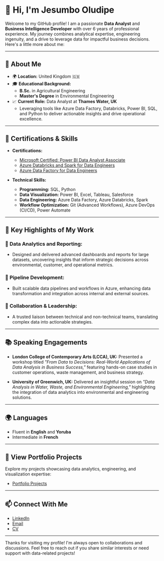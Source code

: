# 👋 Hi, I'm Jesumbo Oludipe

Welcome to my GitHub profile! I am a passionate **Data Analyst** and **Business Intelligence Developer** with over 6 years of professional experience. My journey combines analytical expertise, engineering ingenuity, and a drive to leverage data for impactful business decisions. Here's a little more about me:

---

## 🌟 **About Me**

- 🌍 **Location:** United Kingdom 🇬🇧
- 🎓 **Educational Background:**
  - **B.Sc.** in Agricultural Engineering  
  - **Master's Degree** in Environmental Engineering  
- 📈 **Current Role:** Data Analyst at **Thames Water, UK**  
  - Leveraging tools like Azure Data Factory, Databricks, Power BI, SQL, and Python to deliver actionable insights and drive operational excellence.  

---

## 🚀 **Certifications & Skills**

- **Certifications:**  
  - [Microsoft Certified: Power BI Data Analyst Associate](https://learn.microsoft.com/api/credentials/share/en-us/JesumboOludipe-1563/243DA87BBF0D7C68?sharingId=D43BB297FE7C2808)
  - [Azure Databricks and Spark for Data Engineers](https://drive.google.com/file/d/1_K5pW3x2k2cDfV-rX4s0p_N8SrAOaTiO/view?usp=sharing)
  - [Azure Data Factory for Data Engineers](https://drive.google.com/file/d/1CPSHX1Ew8k9Z7q8FQNV5sLYucUzYeoQG/view?usp=sharing)

- **Technical Skills:**
  - **Programming:** SQL, Python
  - **Data Visualization:** Power BI, Excel, Tableau, Salesforce
  - **Data Engineering:** Azure Data Factory, Azure Databricks, Spark
  - **Workflow Optimization:** Git (Advanced Workflows), Azure DevOps (CI/CD), Power Automate

---

## 💼 **Key Highlights of My Work**

### 🎯 **Data Analytics and Reporting:**
- Designed and delivered advanced dashboards and reports for large datasets, uncovering insights that inform strategic decisions across environmental, customer, and operational metrics. 

### 🔄 **Pipeline Development:**
- Built scalable data pipelines and workflows in Azure, enhancing data transformation and integration across internal and external sources.  

### 🤝 **Collaboration & Leadership:**
- A trusted liaison between technical and non-technical teams, translating complex data into actionable strategies.  

---

## 📚 **Speaking Engagements**

- **London College of Contemporary Arts (LCCA), UK:** Presented a workshop titled *"From Data to Decisions: Real-World Applications of Data Analysis in Business Success,"* featuring hands-on case studies in customer operations, waste management, and business strategy.

- **University of Greenwich, UK:** Delivered an insightful session on *"Data Analysis in Water, Waste, and Environmental Engineering,"* highlighting the integration of data analytics into environmental and engineering solutions.

---

## 🌍 **Languages**

- Fluent in **English** and **Yoruba**
- Intermediate in **French**

---

## 📂 **View Portfolio Projects**

Explore my projects showcasing data analytics, engineering, and visualization expertise:

- [Portfolio Projects](https://github.com/JesumboOludipe/PortfolioProjects)

---

## 📫 **Connect With Me**

- [LinkedIn](https://linkedin.com/in/jesumbooludipe)  
- [Email](mailto:oludipejesumboj@gmail.com)  
- [CV](https://drive.google.com/file/d/1SKc5Ug2jjlOU-byNBj5oX75r_f5Buh6m/view?usp=drivesdk)
---

Thanks for visiting my profile! I'm always open to collaborations and discussions. Feel free to reach out if you share similar interests or need support with data-related projects!
